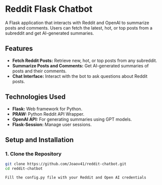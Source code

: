 # Reddit Flask Chatbot

A Flask application that interacts with Reddit and OpenAI to summarize posts and comments. Users can fetch the latest, hot, or top posts from a subreddit and get AI-generated summaries.


## Features

- **Fetch Reddit Posts:** Retrieve new, hot, or top posts from any subreddit.
- **Summarize Posts and Comments:** Get AI-generated summaries of posts and their comments.
- **Chat Interface:** Interact with the bot to ask questions about Reddit posts.

## Technologies Used

- **Flask:** Web framework for Python.
- **PRAW:** Python Reddit API Wrapper.
- **OpenAI API:** For generating summaries using GPT models.
- **Flask-Session:** Manage user sessions.

## Setup and Installation

### 1. Clone the Repository

```bash
git clone https://github.com/Joaov41/reddit-chatbot.git
cd reddit-chatbot

Fill the config.py file with your Reddit and Open AI credentials


